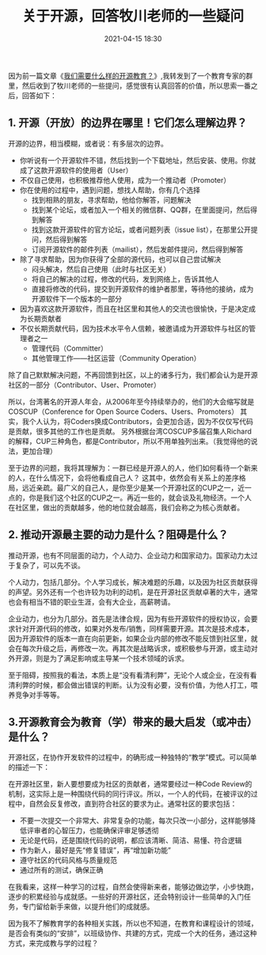 ﻿---
layout: post
title:  "关于开源，回答牧川老师的一些疑问"
date:   2021-04-15 18:30
categories: Thinking IT
tags: OpenSource
---

因为前一篇文章《[我们需要什么样的开源教育？](/thinking/it/2021/04/04/What-kind-of-open-source-education-we-need.html)》,我转发到了一个教育专家的群里，然后收到了牧川老师的一些提问，感觉很有认真回答的价值，所以思索一番之后，回答如下：

## 1. 开源（开放）的边界在哪里！它们怎么理解边界？

开源的边界，相当模糊，或者说：有多层次的边界。

* 你听说有一个开源软件不错，然后找到一个下载地址，然后安装、使用。你就成了这款开源软件的使用者（User）
* 不仅自己使用，也积极推荐他人使用，成为一个推动者（Promoter）
* 你在使用的过程中，遇到问题，想找人帮助，你有几个选择
    * 找到相熟的朋友，寻求帮助，他给你解答，问题解决
    * 找到某个论坛，或者加入一个相关的微信群、QQ群，在里面提问，然后得到解答
    * 找到这款开源软件的官方论坛，或者问题列表（issue list），在那里公开提问，然后得到解答
    * 订阅开源软件的邮件列表（mailist），然后发邮件提问，然后得到解答
* 除了寻求帮助，因为你获得了全部的源代码，也可以自己尝试解决
    * 闷头解决，然后自己使用（此时与社区无关）
    * 将自己的解决的过程，修改的代码，发到网络上，告诉其他人
    * 直接将修改的代码，提交到开源软件的维护者那里，等待他的接纳，成为开源软件下一个版本的一部分
* 因为喜欢这款开源软件，而且在社区里和其他人的交流也很愉快，于是决定成为长期贡献者
* 不仅长期贡献代码，因为技术水平令人信赖，被邀请成为开源软件与社区的管理者之一
    * 管理代码（Committer）
    * 其他管理工作——社区运营（Community Operation）
    
除了自己默默解决问题，不再回馈到社区，以上的诸多行为，我们都会认为是开源社区的一部分（Contributor、User、Promoter）

所以，台湾著名的开源人年会，从2006年至今持续举办的，他们的大会缩写就是COSCUP（Conference for Open Source Coders、Users、Promoters）
其实，我个人认为，将Coders换成Contributors，会更加合适，因为不仅仅写代码是贡献，很多其他的工作也是贡献。
另外根据台湾COSCUP多届召集人Richard的解释，CUP三种角色，都是Contributor，所以不用单独列出来。（我觉得他的说法，更加合理）

至于边界的问题，我将其理解为：一群已经是开源人的人，他们如何看待一个新来的人，在什么情况下，会将他看成自己人？
这其中，依然会有关系上的差序格局，远近亲疏。最广义的自己人，是你至少是某一个开源社区的CUP之一，近一点的，你是我们这个社区的CUP之一。再近一些的，就会谈及礼物经济。一个人在社区里，做出的贡献越多，他的地位就会越高，我们会称之为核心贡献者。


## 2. 推动开源最主要的动力是什么？阻碍是什么？

推动开源，也有不同层面的动力，个人动力、企业动力和国家动力。国家动力太过于复杂了，可以先不谈。

个人动力，包括几部分。个人学习成长，解决难题的乐趣，以及因为社区贡献获得的声望。另外还有一个也许较为功利的动机，是在开源社区贡献卓著的大牛，通常也会有相当不错的职业生涯，会有大企业，高薪聘请。

企业动力，也分为几部分。首先是法律合规，因为有些开源软件的授权协议，会要求针对开源代码的修改，如果对外发布/销售，同样需要开源。其次是技术成本，因为开源软件的版本一直在向前更新，如果企业内部的修改不能反馈到社区里，就会在每次升级之后，再修改一次。再其次是战略诉求，或积极参与开源，或主动对外开源，则是为了满足影响或主导某一个技术领域的诉求。

至于阻碍，按照我的看法，本质上是“没有看清利弊”，无论个人或企业，在没有看清利弊的时候，都会做出错误的判断。认为没有必要，没有价值，为他人打工，喂养竞争对手等等。

## 3.开源教育会为教育（学）带来的最大启发（或冲击）是什么？

开源社区，在协作开发软件的过程中，的确形成一种独特的“教学”模式。可以简单的描述一下：

在开源社区里，新人要想要成为社区的贡献者，通常要经过一种Code Review的机制，这实际上是一种围绕代码的同行评议。所以，一个人的代码，在被评议的过程中，自然会反复修改，直到符合社区的要求为止。通常社区的要求包括：

* 不要一次提交一个非常大、非常复杂的功能，每次只改一小部分，这样能够降低评审者的心智压力，也能确保评审足够透彻
* 无论是代码，还是围绕代码的说明，都应该清晰、简洁、易懂、符合逻辑
* 作为新人，最好是先“修复错误”，再“增加新功能”
* 遵守社区的代码风格与质量规范
* 通过所有的测试，确保正确
  
在我看来，这样一种学习的过程，自然会使得新来者，能够边做边学，小步快跑，逐步的积累经验与成就感。一些好的开源社区，还会特别设计一些简单的入门任务，专门留给新手来做，以提升他们的成就感。

因为我不了解教育学的各种相关实践，所以也不知道，在教育和课程设计的领域，是否会有类似的“安排”，以班级协作、共建的方式，完成一个大的任务，通过这种方式，来完成教与学的过程？